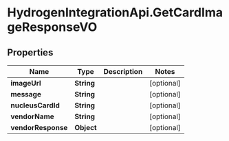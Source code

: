 # HydrogenIntegrationApi.GetCardImageResponseVO

## Properties
Name | Type | Description | Notes
------------ | ------------- | ------------- | -------------
**imageUrl** | **String** |  | [optional] 
**message** | **String** |  | [optional] 
**nucleusCardId** | **String** |  | [optional] 
**vendorName** | **String** |  | [optional] 
**vendorResponse** | **Object** |  | [optional] 


